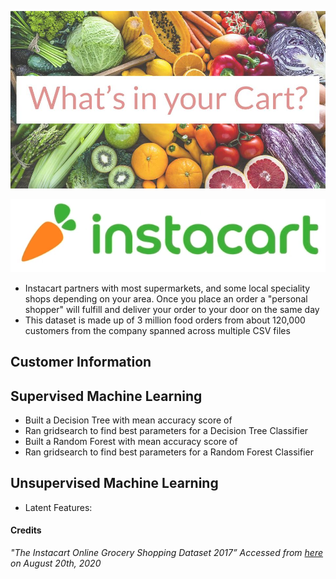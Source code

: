 ![title](images/title.jpg)

![title](images/instacartlogo.png)
- Instacart partners with most supermarkets, and some local speciality shops depending on your area. Once you place an order a "personal shopper" will fulfill and deliver your order to your door on the same day
- This dataset is made up of 3 million food orders from about 120,000 customers from the company spanned across multiple CSV files

## Customer Information


## Supervised Machine Learning
- Built a Decision Tree with mean accuracy score of <num>
- Ran gridsearch to find best parameters for a Decision Tree Classifier <num>
- Built a Random Forest with mean accuracy score of <num>
- Ran gridsearch to find best parameters for a Random Forest Classifier <num>

## Unsupervised Machine Learning
- Latent Features:


#### Credits
*"The Instacart Online Grocery Shopping Dataset 2017” Accessed from [here](https://www.instacart.com/datasets/grocery-shopping-2017) on August 20th, 2020*

